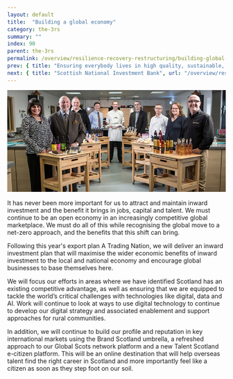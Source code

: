 ```yaml
---
layout: default
title:  "Building a global economy"
category: the-3rs
summary: ""
index: 90
parent: the-3rs
permalink: /overview/resilience-recovery-restructuring/building-global-economy/
prev: { title: "Ensuring everybody lives in high quality, sustainable, affordable homes", url: "/overview/resilience-recovery-restructuring/high-quality-sustainable-affordable-homes/" }
next: { title: "Scottish National Investment Bank", url: "/overview/resilience-recovery-restructuring/scottish-national-investment-bank/" }
---
```

![A photograph of multiple companies with stalls at a collaborative export event](/assets/images/pageimages/Overview.2.jpg)  

It has never been more important for us to attract and maintain inward investment and the benefit it brings in jobs, capital and talent. We must continue to be an open economy in an increasingly competitive global marketplace. We must do all of this while recognising the global move to a net-zero approach, and the benefits that this shift can bring.  

Following this year's export plan A Trading Nation, we will deliver an inward investment plan that will maximise the wider economic benefits of inward investment to the local and national economy and encourage global businesses to base themselves here.  

We will focus our efforts in areas where we have identified Scotland has an existing competitive advantage, as well as ensuring that we are equipped to tackle the world’s critical challenges with technologies like digital, data and AI.  Work will continue to look at ways to use digital technology to continue to develop our digital strategy and associated enablement and support approaches for rural communities.  

In addition, we will continue to build our profile and reputation in key international markets using the Brand Scotland umbrella, a refreshed approach to our Global Scots network platform and a new Talent Scotland e-citizen platform.  This will be an online destination that will help overseas talent find the right career in Scotland and more importantly feel like a citizen as soon as they step foot on our soil. 
